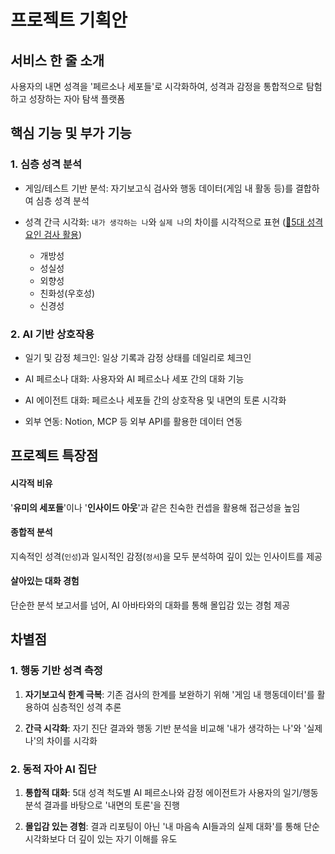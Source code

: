 # 프로젝트 기획안

## 서비스 한 줄 소개

사용자의 내면 성격을 '페르소나 세포들'로 시각화하여, 성격과 감정을 통합적으로 탐험하고 성장하는 자아 탐색 플랫폼

## 핵심 기능 및 부가 기능

### 1. 심층 성격 분석

- 게임/테스트 기반 분석: 자기보고식 검사와 행동 데이터(게임 내 활동 등)를 결합하여 심층 성격 분석

- 성격 간극 시각화: `내가 생각하는 나`와 `실제 나`의 차이를 시각적으로 표현 ([🧷5대 성격 요인 검사 활용](https://bigfive-test.com/ko/test))

    * 개방성
    * 성실성
    * 외향성
    * 친화성(우호성)
    * 신경성

### 2. AI 기반 상호작용
- 일기 및 감정 체크인: 일상 기록과 감정 상태를 데일리로 체크인

- AI 페르소나 대화: 사용자와 AI 페르소나 세포 간의 대화 기능

- AI 에이전트 대화: 페르소나 세포들 간의 상호작용 및 내면의 토론 시각화

- 외부 연동: Notion, MCP 등 외부 API를 활용한 데이터 연동

## 프로젝트 특장점

#### 시각적 비유

'**유미의 세포들**'이나 '**인사이드 아웃**'과 같은 친숙한 컨셉을 활용해 접근성을 높임

#### 종합적 분석

지속적인 성격(`인성`)과 일시적인 감정(`정서`)을 모두 분석하여 깊이 있는 인사이트를 제공

#### 살아있는 대화 경험

단순한 분석 보고서를 넘어, AI 아바타와의 대화를 통해 몰입감 있는 경험 제공

## 차별점

### 1. 행동 기반 성격 측정

1. **자기보고식 한계 극복**: 기존 검사의 한계를 보완하기 위해 '게임 내 행동데이터'를 활용하여 심층적인 성격 추론

2. **간극 시각화**: 자기 진단 결과와 행동 기반 분석을 비교해 '내가 생각하는 나'와 '실제 나'의 차이를 시각화

### 2. 동적 자아 AI 집단
1. **통합적 대화**: 5대 성격 척도별 AI 페르소나와 감정 에이전트가 사용자의 일기/행동 분석 결과를 바탕으로 '내면의 토론'을 진행

2. **몰입감 있는 경험**: 결과 리포팅이 아닌 '내 마음속 AI들과의 실제 대화'를 통해 단순 시각화보다 더 깊이 있는 자기 이해를 유도
